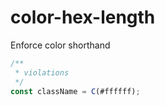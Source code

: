 # color-hex-length

Enforce color shorthand

```js
/**
 * violations
 */
const className = C(#ffffff);
```
